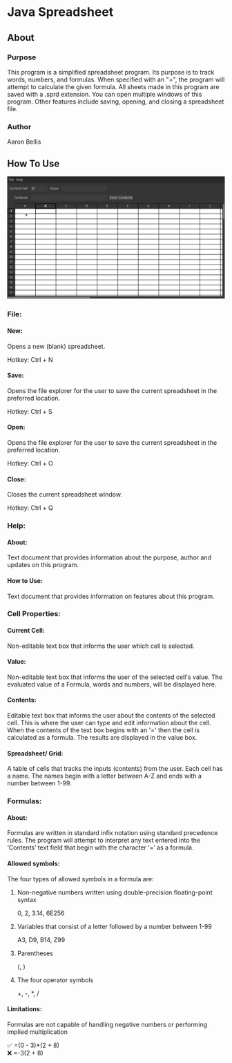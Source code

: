 # Java Spreadsheet

## About

### Purpose
This program is a simplified spreadsheet program. Its purpose is to track words, numbers, and formulas. When specified with an "=", the program will attempt to calculate the given formula. All sheets made in this program are saved with a .sprd extension. You can open multiple windows of this program. Other features include saving, opening, and closing a spreadsheet file. 

### Author
Aaron Bellis

## How To Use
![Java Spreadsheet in operation](/readme_assets/JavaSpreadsheetDemo.gif)
### File:
#### New: 
Opens a new (blank) spreadsheet.

Hotkey: Ctrl + N

#### Save:  
Opens the file explorer for the user to save the current spreadsheet in the preferred location.

Hotkey: Ctrl + S

#### Open:  
Opens the file explorer for the user to save the current spreadsheet in the preferred location.

Hotkey: Ctrl + O

#### Close:  
Closes the current spreadsheet window.

Hotkey: Ctrl + Q

### Help:
#### About:

Text document that provides information about the purpose, author and updates on this program.

#### How to Use:

Text document that provides information on features about this program.

### Cell Properties:
#### Current Cell:

Non-editable text box that informs the user which cell is selected.

#### Value:

Non-editable text box that informs the user of the selected cell's value. The evaluated value of a Formula, words and numbers, will be displayed here.

#### Contents:

Editable text box that informs the user about the contents of the selected cell. This is where the user can type and edit information about the cell. When the contents of the text box begins with an '=' then the cell is calculated as a formula. The results are displayed in the value box.

#### Spreadsheet/ Grid:

A table of cells that tracks the inputs (contents) from the user. Each cell has a name. The names begin with a letter between A-Z and ends with a number between 1-99.

### Formulas: 

#### About:

Formulas are written in standard infix notation using standard precedence rules. The program will attempt to interpret any text entered into the ‘Contents’ text field that begin with the character ‘=’ as a formula.

#### Allowed symbols:

The four types of allowed symbols in a formula are:

1.  Non-negative numbers written using double-precision floating-point syntax
    
    0, 2, 3.14, 6E256
    
2.  Variables that consist of a letter followed by a number between 1-99
    
	   A3, D9, B14, Z99
    
3.  Parentheses
    
	   (, )
    
4.  The four operator symbols
    
	   +, -, *, /

#### Limitations:

Formulas are not capable of handling negative numbers or performing implied multiplication

✅  =(0 - 3)*(2 + 8)  
❌  =-3(2 + 8)
